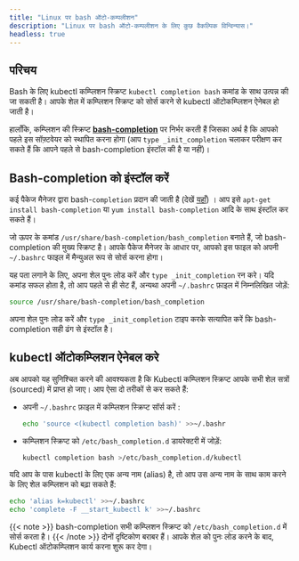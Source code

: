 ```yaml
---
title: "Linux पर bash ऑटो-कम्पलीशन"
description: "Linux पर bash ऑटो-कम्पलीशन के लिए कुछ वैकल्पिक विन्विन्यास।"
headless: true
---
```


## परिचय

 Bash के लिए kubectl  कम्प्लिशन स्क्रिप्ट `kubectl completion bash` कमांड के साथ उत्पन्न की जा सकती है। आपके शेल में कम्प्लिशन स्क्रिप्ट को सोर्स करने से kubectl ऑटोकम्प्लिशन ऐनेबल हो जाती है।

हालाँकि, कम्प्लिशन की स्क्रिप्ट [**bash-completion**](https://github.com/scop/bash-completion) पर निर्भर करती हैं जिसका अर्थ है कि आपको पहले इस सॉफ़्टवेयर को स्थापित करना होगा (आप `type _init_completion`  चलाकर परीक्षण कर सकते हैं कि आपने  पहले से bash-completion इंस्टॉल की है या नहीं)।

## Bash-completion को इंस्टॉल करें

कई पैकेज मैनेजर द्वारा bash-`completion` प्रदान की जाती है (देखें [यहाँ](https://github.com/scop/bash-completion#installation)) । आप इसे `apt-get install bash-completion` या `yum install bash-completion` आदि के साथ इंस्टॉल कर सकते हैं।

जो ऊपर के कमांड `/usr/share/bash-completion/bash_completion` बनाते हैं, जो bash-completion की मुख्य स्क्रिप्ट है। आपके पैकेज मैनेजर के आधार पर, आपको इस फाइल को अपनी `~/.bashrc` फाइल में मैन्युअल रूप से सोर्स करना होगा।

यह पता लगाने के लिए, अपना शेल पुनः लोड करें और `type _init_completion` रन करे। यदि कमांड सफल होता है, तो आप पहले से ही सेट हैं, अन्यथा अपनी `~/.bashrc` फ़ाइल में निम्नलिखित जोड़ें:

```bash
source /usr/share/bash-completion/bash_completion
```

अपना शेल पुनः लोड करें और `type _init_completion` टाइप करके सत्यापित करें कि bash-completion सही ढंग से इंस्टॉल है।

## kubectl ऑटोकम्प्लिशन ऐनेबल करे

अब आपको यह सुनिश्चित करने की आवश्यकता है कि Kubectl कम्प्लिशन स्क्रिप्ट आपके सभी शेल सत्रों (sourced) में प्राप्त हो जाए। आप ऐसा दो तरीकों से कर सकते हैं:

- अपनी `~/.bashrc` फ़ाइल में  कम्प्लिशन स्क्रिप्ट सॉर्स करें :

   ```bash
  echo 'source <(kubectl completion bash)' >>~/.bashr
  ```
 -  कम्प्लिशन स्क्रिप्ट को `/etc/bash_completion.d` डायरेक्टरी में जोड़ें:
    ```bash
    kubectl completion bash >/etc/bash_completion.d/kubectl
    ```
    

यदि आप के पास kubectl के लिए एक अन्य नाम (alias) है, तो आप उस अन्य नाम के साथ काम करने के लिए शेल कम्प्लिशन को बढ़ा सकते हैं:    
```bash
echo 'alias k=kubectl' >>~/.bashrc
echo 'complete -F __start_kubectl k' >>~/.bashrc
```
{{< note >}}
bash-completion सभी कम्प्लिशन स्क्रिप्ट को `/etc/bash_completion.d` में सोर्स करता है।
{{< /note >}}
दोनों दृष्टिकोण बराबर हैं। आपके शेल को पुनः लोड करने के बाद, Kubectl ऑटोकम्प्लिशन कार्य करना शुरू कर देगा।
